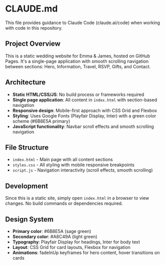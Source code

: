 # CLAUDE.md

This file provides guidance to Claude Code (claude.ai/code) when working with code in this repository.

## Project Overview

This is a static wedding website for Emma & James, hosted on GitHub Pages. It's a single-page application with smooth scrolling navigation between sections: Hero, Information, Travel, RSVP, Gifts, and Contact.

## Architecture

- **Static HTML/CSS/JS**: No build process or frameworks required
- **Single page application**: All content in `index.html` with section-based navigation
- **Responsive design**: Mobile-first approach with CSS Grid and Flexbox
- **Styling**: Uses Google Fonts (Playfair Display, Inter) with a green color scheme (#6B8E5A primary)
- **JavaScript functionality**: Navbar scroll effects and smooth scrolling navigation

## File Structure

- `index.html` - Main page with all content sections
- `styles.css` - All styling with mobile responsive breakpoints
- `script.js` - Navigation interactivity (scroll effects, smooth scrolling)

## Development

Since this is a static site, simply open `index.html` in a browser to view changes. No build commands or dependencies required.

## Design System

- **Primary color**: #6B8E5A (sage green)
- **Secondary color**: #A8C49A (light green)
- **Typography**: Playfair Display for headings, Inter for body text
- **Layout**: CSS Grid for card layouts, Flexbox for navigation
- **Animations**: fadeInUp keyframes for hero content, hover transitions on cards